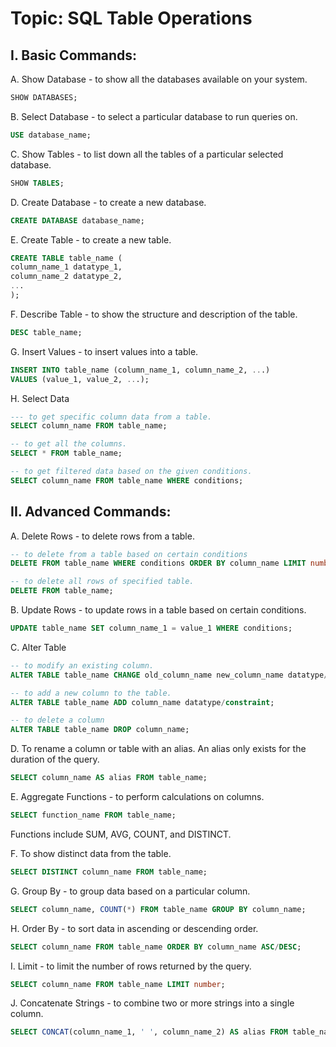 # Topic: SQL Table Operations

## I. Basic Commands:

A. Show Database - to show all the databases available on your system.

```sql
SHOW DATABASES;
```

B. Select Database - to select a particular database to run queries on.

```sql
USE database_name;
```

C. Show Tables - to list down all the tables of a particular selected database.

```sql
SHOW TABLES;
```

D. Create Database - to create a new database.

```sql
CREATE DATABASE database_name;
```

E. Create Table - to create a new table.

```sql
CREATE TABLE table_name (
column_name_1 datatype_1,
column_name_2 datatype_2,
...
);
```

F. Describe Table - to show the structure and description of the table.

```sql
DESC table_name;
```

G. Insert Values - to insert values into a table.

```sql
INSERT INTO table_name (column_name_1, column_name_2, ...)
VALUES (value_1, value_2, ...);
```

H. Select Data

```sql
--- to get specific column data from a table.
SELECT column_name FROM table_name;

-- to get all the columns.
SELECT * FROM table_name;

-- to get filtered data based on the given conditions.
SELECT column_name FROM table_name WHERE conditions;
```

## II. Advanced Commands:

A. Delete Rows - to delete rows from a table.

```sql
-- to delete from a table based on certain conditions
DELETE FROM table_name WHERE conditions ORDER BY column_name LIMIT number;

-- to delete all rows of specified table.
DELETE FROM table_name;
```

B. Update Rows - to update rows in a table based on certain conditions.

```sql
UPDATE table_name SET column_name_1 = value_1 WHERE conditions;
```

C. Alter Table

```sql
-- to modify an existing column.
ALTER TABLE table_name CHANGE old_column_name new_column_name datatype/constraint;

-- to add a new column to the table.
ALTER TABLE table_name ADD column_name datatype/constraint;

-- to delete a column
ALTER TABLE table_name DROP column_name;
```

D. To rename a column or table with an alias. An alias only exists for the duration of the query.

```sql
SELECT column_name AS alias FROM table_name;
```

E. Aggregate Functions - to perform calculations on columns.

```sql
SELECT function_name FROM table_name;
```

Functions include SUM, AVG, COUNT, and DISTINCT.

F. To show distinct data from the table.

```sql
SELECT DISTINCT column_name FROM table_name;
```

G. Group By - to group data based on a particular column.

```sql
SELECT column_name, COUNT(*) FROM table_name GROUP BY column_name;
```

H. Order By - to sort data in ascending or descending order.

```sql
SELECT column_name FROM table_name ORDER BY column_name ASC/DESC;
```

I. Limit - to limit the number of rows returned by the query.

```sql
SELECT column_name FROM table_name LIMIT number;
```

J. Concatenate Strings - to combine two or more strings into a single column.

```sql
SELECT CONCAT(column_name_1, ' ', column_name_2) AS alias FROM table_name;
```
